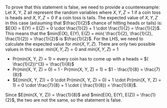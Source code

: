 To prove that this statement is false, we need to provide a counterexample:
Let X, Y, Z all represent the random variables where $X, Y, Z = 1$ if a coin toss is heads and $X, Y, Z = 0$ if a coin toss is tails.
The expected value of $X, Y, Z$ in this case (as\suming that $\frac{1}{2}$ chance of hitting heads or tails) is: $E(X) = E(Y) = E(Z) = 0 \cdot \frac{1}{2} + 1 \cdot \frac{1}{2} = \frac{1}{2}$.
This means that the $min(E(X), E(Y), E(Z) = min( \frac{1}{2}, \frac{1}{2}, \frac{1}{2}) = \frac{1}{2}$ is $\frac{1}{2}$.
For the LHS, we need to calculate the expected value for $min(X, Y, Z)$. There are only two possible values in this case: $min(X, Y, Z) = 0$ and $min(X, Y, Z) = 1$

<ul>
    <li> Pr(min(X, Y, Z) = 1) = every coin has to come up with a heads = $( \frac{1}{2})^{3} = \frac{1}{8}$
    <li> Pr(min(X, Y, Z) = 0) = 1 - Pr(min(X, Y, Z) = 1) = $1 - \frac{1}{8} = \frac{7}{8}$
    <li> $E(min(X, Y, Z)) = 0 \cdot Pr(min(X, Y, Z) = 0) + 1 \cdot Pr(min(X, Y, Z) = 1) = 0 \cdot \frac{7}{8} + 1 \cdot ( \frac{1}{8}) = \frac{1}{8}$.
</ul>
Since $E(min(X, Y, Z)) = \frac{1}{8}$ and $min(E(X), E(Y), E(Z)) = \frac{1}{2}$, the two are not the same, so the statement is false.
